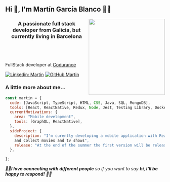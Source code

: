 <div>
<h2> Hi 👋, I'm Martín García Blanco 👨‍💻</h2>

<img align='right' src="https://github.com/martin-garcia-blanco/martin-garcia-blanco/blob/master/me.png" width="240" >
<h3 align="center">A passionate full stack developer from Galicia, but currently living in Barcelona</h3>

#
</br>

FullStack developer at [Codurance](http://codurance.com/)

[![Linkedin: Martin](https://img.shields.io/badge/-Martin-blue?style=flat-square&logo=Linkedin&logoColor=white&link=https://www.linkedin.com/in/martin-garcia-blanco/)](https://www.linkedin.com/in/martin-garcia-blanco/)
[![GitHub Martin](https://img.shields.io/github/followers/martin-garcia-blanco?label=follow&style=social)](https://github.com/martin-garcia-blanco)

### A little more about me...

```javascript
const martin = {
  code: [JavaScript, TypeScript, HTML, CSS, Java, SQL, MongoDB],
  tools: [React, ReactNative, Redux, Node, Jest, Testing Library, Docker, GithubActions],
  currentMotivations: {
    area: "Mobile development",
    tools: [GraphQL, ReactNative],
  },
  sideProject: {
    description: "I'm curently developing a mobile application with ReactNative to find, rate,
    and collect movies and tv shows",
    release: "At the end of the summer the first version will be released on Android and IOS",
  },

};
```

<div >
 <em>🤘🏼<b>I love connecting with different people</b> so if you want to say <b>hi, I'll be happy to respond!</b> 🤘🏼</em>
</div>
